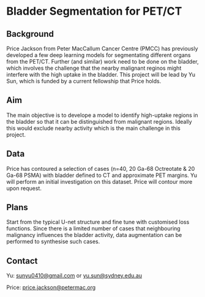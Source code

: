 # Bladder Segmentation for PET/CT

## Background
Price Jackson from Peter MacCallum Cancer Centre (PMCC) has previously developed a few deep learning models for segmentating different organs from the PET/CT. Further (and similar) work need to be done on the bladder, which involves the challenge that the nearby malignant reginos might interfere with the high uptake in the bladder. This project will be lead by Yu Sun, which is funded by a current fellowship that Price holds.

## Aim
The main objective is to develope a model to identify high-uptake regions in the bladder so that it can be distinguished from malignant regions. Ideally this would exclude nearby activity which is the main challenge in this project.

## Data
Price has contoured a selection of cases (n=40, 20 Ga-68 Octreotate & 20 Ga-68 PSMA) with bladder defined to CT and approximate PET margins. Yu will perform an initial investigation on this dataset. Price will contour more upon request.

## Plans
Start from the typical U-net structure and fine tune with customised loss functions. Since there is a limited number of cases that neighbouring malignancy influences the bladder activity, data augmentation can be performed to synthesise such cases.

## Contact
Yu: sunyu0410@gmail.com or yu.sun@sydney.edu.au

Price: price.jackson@petermac.org
